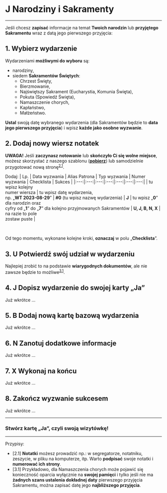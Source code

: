 # <span class="status status-list"><span class="status status-list">J</span> Narodziny i Sakramenty</span>
---
Jeśli chcesz **zapisać** informacje na temat **Twoich narodzin** lub **przyjętego Sakramentu** wraz z datą jego pierwszego przyjęcia:
## <span class="step-number">1.</span> Wybierz wydarzenie
Wydarzeniami **możliwymi do wyboru** są:
- narodziny,
- siedem **Sakramentów Świętych**:
  - Chrzest Święty,
  - Bierzmowanie,
  - Najświętszy Sakrament (Eucharystia, Komunia Święta),
  - Pokuta (Spowiedź Święta),
  - Namaszczenie chorych,
  - Kapłaństwo,
  - Małżeństwo.

**Ustal** swoją <span class="selected-day-info">datę wybranego wydarzenia</span> (dla Sakramentów będzie to **data jego pierwszego przyjęcia**) i wpisz **każde jako osobne wyzwanie**.
## <span class="step-number">2.</span> Dodaj nowy wiersz notatek
**UWAGA!** Jeśli **zaczynasz notowanie** lub **skończyło Ci się wolne miejsce**, możesz skorzystać z naszego szablonu ([**pobierz**](pl/pdf/notatki.pdf)) lub samodzielnie przygotować nową stronę<sup class="tip">[2.1](#tip-2-1)</sup>.

Dodaj:
| Lp. | Data wyzwania | Alias Patrona | Typ wyzwania | Numer wyzwania | Checklista | Sukces |
|:---:|:---:|:---:|:---:|:---:|:---:|:---:|
| tu wpisz kolejny<br />numer wiersza | tu wpisz datę wydarzenia,<br />np. „**WT 2023-08-29**” | **#0** (tu wpisz nazwę wydarzenia) | **J** | tu wpisz „**0**” dla narodzin oraz<br />cyfry od „**1**” do „**7**” dla kolejno przyjmowanych Sakramentów | **U, J, B, N, X** | na razie to pole<br />zostaw puste |

<br />

Od tego momentu, wykonane kolejne kroki, **oznaczaj** w polu „**Checklista**”.
## <span class="step-number">3.</span> <span class="step-letter">U</span> Potwierdź swój udział w wydarzeniu
Najlepiej zrobić to na podstawie **wiarygodnych dokumentów**, ale nie zawsze będzie to możliwe<sup class="tip">[3.1](#tip-3-1)</sup>.
## <span class="step-number">4.</span> <span class="step-letter">J</span> Dopisz wydarzenie do swojej karty „Ja”
Już wkrótce ...
## <span class="step-number">5.</span> <span class="step-letter">B</span> Dodaj nową kartę bazową wydarzenia
Już wkrótce ...
## <span class="step-number">6.</span> <span class="step-letter">N</span> Zanotuj dodatkowe informacje
Już wkrótce ...
## <span class="step-number">7.</span> <span class="step-letter">X</span> Wykonaj na końcu
Już wkrótce ...
## <span class="step-number">8.</span> Zakończ wyzwanie sukcesem
Już wkrótce ...

---
### Stwórz kartę „Ja”, czyli swoją wizytówkę!
---

<span class="hidden-tips">
Przypisy:

- <span id="tip-2-1">[2.1] **Notatki** możesz prowadzić np.: w segregatorze, notatniku, zeszycie, w pliku na komputerze, itp. Warto **podpisać** swoje notatki i **numerować ich strony**.</span>
- <span id="tip-3-1">[3.1] Przykładowo, dla Namaszczenia chorych może pojawić się konieczność oparcia wyłącznie na **swojej pamięci** i tylko jeśli nie ma **żadnych szans ustalenia dokładnej daty** pierwszego przyjęcia Sakramentu, można zapisać datę jego **najbliższego przyjęcia**.</span>
</span>
